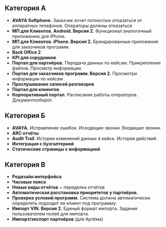 ## Категория А
* **AVAYA Softphone.** Заказчик хочет полностью отказаться от аппаратных телефонов. Операторы должны отказаться 
* **МП для Клиентов. Android. Версия 2.** Функционал аналогичный приложению для iPhone.
* **МП для Клиентов. iPhone. Версия 2.** Брендированные приложения для заказчиков программ.
* **Back Office 2**
* **KPI для сорудников**
* **Портал для партнёров.** Передача данных по кейсам. Прикрепление файлов. Просмотр информации.
* **Портал для заказчиков программ. Версия 2.** Просмотри информации по кейсам
* **Прослушивание записей разговоров**
* **Портал для клиентов**
* **Корпоративный портал**. Расписание работы операторов. Документооборот.

## Категория Б
* **AVAYA.** Исправление ошибок. Исходящие звонки. Входящие звонки.
* **ARC отчёты**
* **Audit Trail**. История изменений данных в кейсе. История действий.
* **Интеграция с бухгалтерией**
* **Статические страницы с информацией**

## Категория В
* **Редизайн интерфейса**
* **Часовые пояса**
* **Новые виды отчётов** + переделка отчётов
* **Автоматическая расстановка приоритетов у партнёров.** 
* **Проверка условий программ.** Система должна автоматически определять подходит ли клиент под программу.
* **Импорт VIN. Версия 2.** Единый формат импорта. Задание пользователем полей для импорта.
* **Импорт/экспорт партнёров** (для Артёма) 


